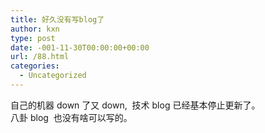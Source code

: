 ```yaml
---
title: 好久没有写blog了
author: kxn
type: post
date: -001-11-30T00:00:00+00:00
url: /88.html
categories:
  - Uncategorized
---
```


自己的机器 down 了又 down,  技术 blog 已经基本停止更新了。  
八卦 blog  也没有啥可以写的。
